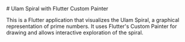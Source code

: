 # Ulam Spiral with Flutter Custom Painter

This is a Flutter application that visualizes the Ulam Spiral, a graphical representation of prime numbers. It uses Flutter's Custom Painter for drawing and allows interactive exploration of the spiral.